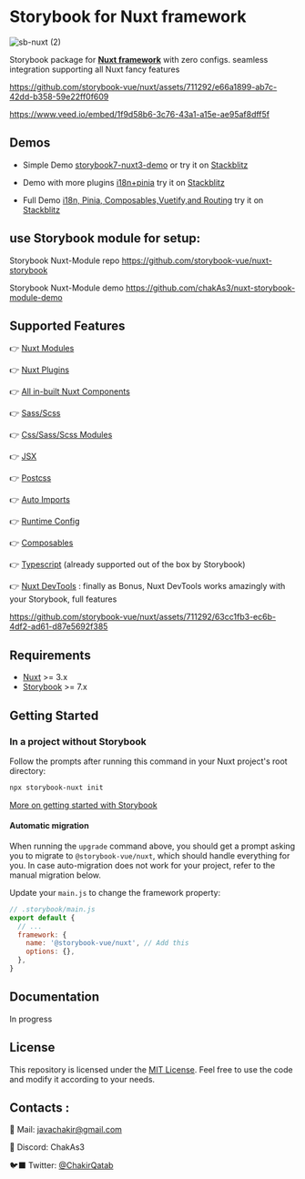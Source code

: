 # Storybook for Nuxt framework <!-- omit in toc -->


![sb-nuxt (2)](https://github.com/storybook-vue/nuxt/assets/711292/6cd06c77-1b6e-4a45-9666-a97d091a27c0)


Storybook package for [**Nuxt framework**](https://nuxt.com/) with zero configs. seamless integration supporting all Nuxt fancy features 

https://github.com/storybook-vue/nuxt/assets/711292/e66a1899-ab7c-42dd-b358-59e22ff0f609

https://www.veed.io/embed/1f9d58b6-3c76-43a1-a15e-ae95af8dff5f


## Demos 

- Simple Demo   [storybook7-nuxt3-demo](https://github.com/storybook-vue/storybook-nuxt-demo)
or  try it on [Stackblitz](https://stackblitz.com/~/github.com/storybook-vue/storybook-nuxt-demo)


- Demo with more plugins [i18n+pinia](https://github.com/chakAs3/nuxt-sb-app) try it on [Stackblitz](https://stackblitz.com/~/github.com/chakAs3/nuxt-sb-app)
- Full Demo [i18n, Pinia, Composables,Vuetify,and Routing](https://github.com/storybook-vue/storybook-nuxt-starter)  try it on [Stackblitz](https://stackblitz.com/~/github.com/storybook-vue/storybook-nuxt-starter)

## use Storybook module for setup:

Storybook Nuxt-Module repo https://github.com/storybook-vue/nuxt-storybook

Storybook Nuxt-Module demo https://github.com/chakAs3/nuxt-storybook-module-demo

## Supported Features

👉 [Nuxt Modules](#nuxts-image-component)

👉 [Nuxt Plugins](#nuxt-font-optimization)

👉 [All in-built Nuxt Components](#nuxt-components)

👉 [Sass/Scss](#sassscss)

👉 [Css/Sass/Scss Modules](#csssassscss-modules)

👉 [ JSX ](#styled-jsx)

👉 [Postcss](#postcss)

👉 [Auto Imports](#auto-imports)

👉 [Runtime Config](#runtime-config)

👉 [Composables](#composables)

👉 [Typescript](#typescript) (already supported out of the box by Storybook)

👉 [Nuxt DevTools](https://devtools.nuxtjs.org/) : finally as Bonus, Nuxt DevTools works amazingly with your Storybook, full features


https://github.com/storybook-vue/nuxt/assets/711292/63cc1fb3-ec6b-4df2-ad61-d87e5692f385



## Requirements

- [Nuxt](https://nuxt.com/) >= 3.x
- [Storybook](https://storybook.js.org/) >= 7.x


## Getting Started

### In a project without Storybook

Follow the prompts after running this command in your Nuxt project's root directory:

```bash
npx storybook-nuxt init
```

[More on getting started with Storybook](https://storybook.js.org/docs/vue3/get-started/install)

#### Automatic migration

When running the `upgrade` command above, you should get a prompt asking you to migrate to `@storybook-vue/nuxt`, which should handle everything for you. In case auto-migration does not work for your project, refer to the manual migration below.



Update your `main.js` to change the framework property:

```js
// .storybook/main.js
export default {
  // ...
  framework: {
    name: '@storybook-vue/nuxt', // Add this
    options: {},
  },
}
```

## Documentation

In progress

## License

This repository is licensed under the [MIT License](LICENSE). Feel free to use the code and modify it according to your needs.

## Contacts :

🔖 Mail: javachakir@gmail.com

💬 Discord: ChakAs3

🐦‍⬛ Twitter: [@ChakirQatab](https://twitter.com/ChakirQatab)

